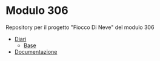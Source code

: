 # Modulo 306
Repository per il progetto "Fiocco Di Neve" del modulo 306

- [Diari](Diari)
  - [Base](Diari/Base_Diario.md)
- [Documentazione](Guide)
